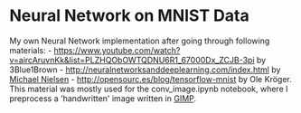 # Neural Network on MNIST Data

My own Neural Network implementation after going through following materials:
    - https://www.youtube.com/watch?v=aircAruvnKk&list=PLZHQObOWTQDNU6R1_67000Dx_ZCJB-3pi by 3Blue1Brown
    - http://neuralnetworksanddeeplearning.com/index.html by [Michael Nielsen](http://michaelnielsen.org/)
    - http://opensourc.es/blog/tensorflow-mnist by Ole Kröger. This material was mostly used for the conv_image.ipynb notebook, where I preprocess a 'handwritten' image written in [GIMP](https://www.gimp.org/).

